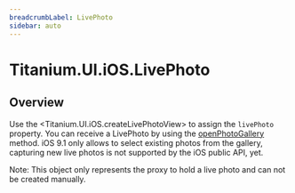 ```yaml
---
breadcrumbLabel: LivePhoto
sidebar: auto
---
```


# Titanium.UI.iOS.LivePhoto

<ProxySummary/>

## Overview

Use the <Titanium.UI.iOS.createLivePhotoView> to assign the `livePhoto` property. 
You can receive a LivePhoto by using the [openPhotoGallery](Titanium.Media.openPhotoGallery) method.
iOS 9.1 only allows to select existing photos from the gallery, capturing new live photos is not 
supported by the iOS public API, yet.

Note: This object only represents the proxy to hold a live photo and can not be created manually.

<ApiDocs/>
